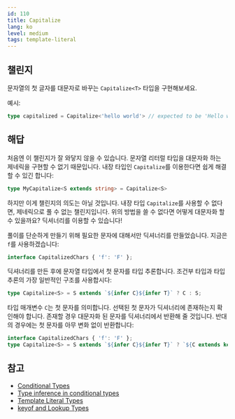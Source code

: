```yaml
---
id: 110
title: Capitalize
lang: ko
level: medium
tags: template-literal
---
```


## 챌린지

문자열의 첫 글자를 대문자로 바꾸는 `Capitalize<T>` 타입을 구현해보세요.

예시:

```ts
type capitalized = Capitalize<'hello world'> // expected to be 'Hello world'
```

## 해답

처음엔 이 챌린지가 잘 와닿지 않을 수 있습니다.
문자열 리터럴 타입을 대문자화 하는 제네릭을 구현할 수 없기 때문입니다.
내장 타입인 `Capitalize`를 이용한다면 쉽게 해결할 수 있긴 합니다:

```ts
type MyCapitalize<S extends string> = Capitalize<S>
```

하지만 이게 챌린지의 의도는 아닐 것입니다.
내장 타입 `Capitalize`를 사용할 수 없다면, 제네릭으로 풀 수 없는 챌린지입니다.
위의 방법을 쓸 수 없다면 어떻게 대문자화 할 수 있을까요?
딕셔너리를 이용할 수 있습니다!

풀이를 단순하게 만들기 위해 필요한 문자에 대해서만 딕셔너리를 만들었습니다.
지금은 `f`를 사용하겠습니다:

```ts
interface CapitalizedChars { 'f': 'F' };
```

딕셔너리를 만든 후에 문자열 타입에서 첫 문자를 타입 추론합니다.
조건부 타입과 타입 추론의 가장 일반적인 구조를 사용합시다:

```ts
type Capitalize<S> = S extends `${infer C}${infer T}` ? C : S;
```

타입 매개변수 `C`는 첫 문자를 의미합니다.
선택된 첫 문자가 딕셔너리에 존재하는지 확인해야 합니다.
존재할 경우 대문자화 된 문자를 딕셔너리에서 반환해 줄 것입니다. 반대의 경우에는 첫 문자를 아무 변화 없이 반환합니다:

```ts
interface CapitalizedChars { 'f': 'F' };
type Capitalize<S> = S extends `${infer C}${infer T}` ? `${C extends keyof CapitalizedChars ? CapitalizedChars[C] : C}${T}` : S;
```

## 참고

- [Conditional Types](https://www.typescriptlang.org/docs/handbook/2/conditional-types.html)
- [Type inference in conditional types](https://www.typescriptlang.org/docs/handbook/2/conditional-types.html#inferring-within-conditional-types)
- [Template Literal Types](https://www.typescriptlang.org/docs/handbook/release-notes/typescript-4-1.html#template-literal-types)
- [keyof and Lookup Types](https://www.typescriptlang.org/docs/handbook/release-notes/typescript-2-1.html#keyof-and-lookup-types)
